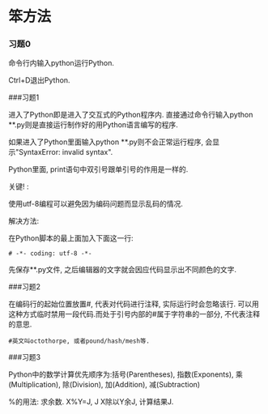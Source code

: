 # 笨方法


### 习题0

命令行内输入python运行Python.

Ctrl+D退出Python.

###习题1

进入了Python即是进入了交互式的Python程序内. 直接通过命令行输入python **.py则是直接运行制作好的用Python语言编写的程序. 

如果进入了Python里面输入python **.py则不会正常运行程序, 会显示"SyntaxError: invalid syntax".

Python里面, print语句中双引号跟单引号的作用是一样的.

关键! : 

使用utf-8编程可以避免因为编码问题而显示乱码的情况. 

解决方法:

在Python脚本的最上面加入下面这一行: 

    # -*- coding: utf-8 -*-

先保存**.py文件, 之后编辑器的文字就会因应代码显示出不同颜色的文字. 

###习题2

在编码行的起始位置放置#, 代表对代码进行注释, 实际运行时会忽略该行. 可以用这种方式临时禁用一段代码.而处于引号内部的#属于字符串的一部分, 不代表注释的意思. 

    #英文叫octothorpe, 或者pound/hash/mesh等. 
    
###习题3

Python中的数学计算优先顺序为:括号(Parentheses), 指数(Exponents), 乘(Multiplication), 除(Division), 加(Addition), 减(Subtraction)

%的用法: 求余数. X%Y=J, J X除以Y余J, 计算结果J.
